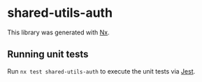 # shared-utils-auth

This library was generated with [Nx](https://nx.dev).

## Running unit tests

Run `nx test shared-utils-auth` to execute the unit tests via [Jest](https://jestjs.io).
